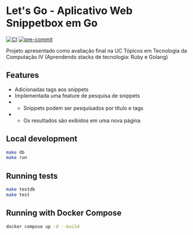 # Let's Go - Aplicativo Web Snippetbox em Go
[![CI](https://github.com/vancanhuit/snippetbox/actions/workflows/ci.yml/badge.svg)](https://github.com/vancanhuit/snippetbox/actions/workflows/ci.yml)
[![pre-commit](https://img.shields.io/badge/pre--commit-enabled-brightgreen?logo=pre-commit&logoColor=white)](https://github.com/pre-commit/pre-commit)

Projeto apresentado como avaliação final na UC Tópicos em Tecnologia da Computação IV (Aprendendo stacks de tecnologia: Ruby e Golang)

## Features
- Adicionadas tags aos snippets
- Implementada uma feature de pesquisa de snippets
- - Snippets podem ser pesquisados por título e tags
- - Os resultados são exibídos em uma nova página

## Local development
```bash
make db
make run
```

## Running tests
```bash
make testdb
make test
```

## Running with Docker Compose

```bash
docker compose up -d --build
```
